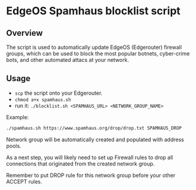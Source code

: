 # EdgeOS Spamhaus blocklist script

## Overview
The script is used to automatically update EdgeOS (Edgerouter) firewall groups, which can be used to block the most popular botnets, cyber-crime bots, and other automated attacs at your network.

## Usage
- `scp` the script onto your Edgerouter.
- `chmod a+x spamhaus.sh`
- run it: `./blocklist.sh <SPAMHAUS_URL> <NETWORK_GROUP_NAME>`

Example:

```bash
./spamhaus.sh https://www.spamhaus.org/drop/drop.txt SPAMHAUS_DROP
```

Network group will be automatically created and populated with address pools.

As a next step, you will likely need to set up Firewall rules to drop all connections that originated from the created network group.

Remember to put DROP rule for this network group before your other ACCEPT rules.
